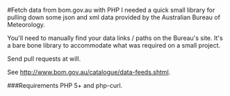 #Fetch data from bom.gov.au with PHP
I needed a quick small library for pulling down some json and xml data provided
by the Australian Bureau of Meteorology.

You'll need to manually find your data links / paths on the Bureau's site.
It's a bare bone library to accommodate what was required on a small project.

Send pull requests at will.

See http://www.bom.gov.au/catalogue/data-feeds.shtml.

###Requirements
PHP 5+ and php-curl.
